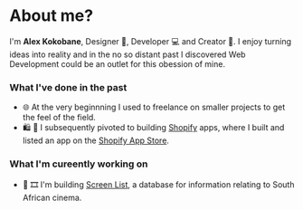 # About me?
I'm  **Alex Kokobane**, Designer 🎨, Developer 💻 and Creator 🎥. I enjoy turning ideas into reality and in the no so distant past I discovered Web Development could be an outlet for this obession of mine.

### What I've done in the past
- 🌐 At the very beginnning I used to freelance on smaller projects to get the feel of the field.
- 🛍 🛒 I subsequently pivoted to building [Shopify](https://github.com/shopify) apps, where I built and listed an app on the [Shopify App Store](https://apps.shopify.com/windfall).

### What I'm cureently working on
- 🎥 🎞 I'm building [Screen List](https://screenlist.co.za), a database for information relating to South African cinema.
